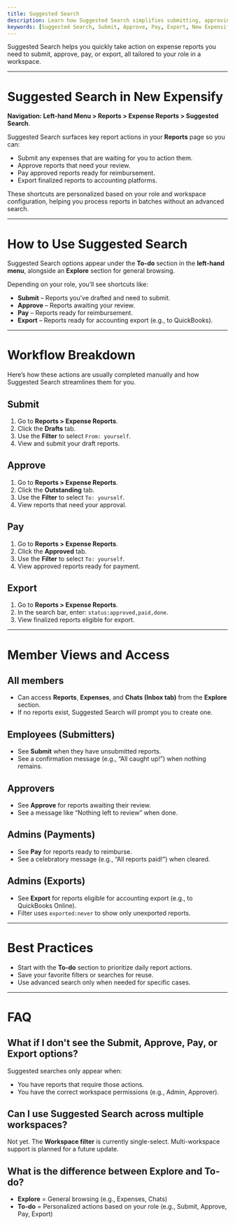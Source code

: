```yaml
---
title: Suggested Search
description: Learn how Suggested Search simplifies submitting, approving, paying, and exporting expense reports in New Expensify.
keywords: [Suggested Search, Submit, Approve, Pay, Export, New Expensify, To-do, LHN, batch processing, filters, expense report actions]
---
```

<div id="new-expensify" markdown="1">

Suggested Search helps you quickly take action on expense reports you need to submit, approve, pay, or export, all tailored to your role in a workspace.

---

# Suggested Search in New Expensify

**Navigation: Left-hand Menu > Reports > Expense Reports > Suggested Search**.

Suggested Search surfaces key report actions in your **Reports** page so you can:
- Submit any expenses that are waiting for you to action them.
- Approve reports that need your review.
- Pay approved reports ready for reimbursement.
- Export finalized reports to accounting platforms.

These shortcuts are personalized based on your role and workspace configuration, helping you process reports in batches without an advanced search.

---

# How to Use Suggested Search

Suggested Search options appear under the **To-do** section in the **left-hand menu**, alongside an **Explore** section for general browsing.

Depending on your role, you’ll see shortcuts like:
- **Submit** – Reports you’ve drafted and need to submit.
- **Approve** – Reports awaiting your review.
- **Pay** – Reports ready for reimbursement.
- **Export** – Reports ready for accounting export (e.g., to QuickBooks).

---

# Workflow Breakdown

Here’s how these actions are usually completed manually and how Suggested Search streamlines them for you.

## Submit

1. Go to **Reports > Expense Reports**.
2. Click the **Drafts** tab.
3. Use the **Filter** to select `From: yourself`.
4. View and submit your draft reports.

## Approve

1. Go to **Reports > Expense Reports**.
2. Click the **Outstanding** tab.
3. Use the **Filter** to select `To: yourself`.
4. View reports that need your approval.

## Pay

1. Go to **Reports > Expense Reports**.
2. Click the **Approved** tab.
3. Use the **Filter** to select `To: yourself`.
4. View approved reports ready for payment.

## Export

1. Go to **Reports > Expense Reports**.
2. In the search bar, enter: `status:approved,paid,done`.
3. View finalized reports eligible for export.

---

# Member Views and Access

## All members
- Can access **Reports**, **Expenses**, and **Chats (Inbox tab)** from the **Explore** section.
- If no reports exist, Suggested Search will prompt you to create one.

## Employees (Submitters)
- See **Submit** when they have unsubmitted reports.
- See a confirmation message (e.g., “All caught up!”) when nothing remains.

## Approvers
- See **Approve** for reports awaiting their review.
- See a message like “Nothing left to review” when done.

## Admins (Payments)
- See **Pay** for reports ready to reimburse.
- See a celebratory message (e.g., “All reports paid!”) when cleared.

## Admins (Exports)
- See **Export** for reports eligible for accounting export (e.g., to QuickBooks Online).
- Filter uses `exported:never` to show only unexported reports.

---

# Best Practices

- Start with the **To-do** section to prioritize daily report actions.
- Save your favorite filters or searches for reuse.
- Use advanced search only when needed for specific cases.

---

# FAQ

## What if I don't see the Submit, Approve, Pay, or Export options?

Suggested searches only appear when:
- You have reports that require those actions.
- You have the correct workspace permissions (e.g., Admin, Approver).

## Can I use Suggested Search across multiple workspaces?

Not yet. The **Workspace filter** is currently single-select. Multi-workspace support is planned for a future update.

## What is the difference between Explore and To-do?

- **Explore** = General browsing (e.g., Expenses, Chats)
- **To-do** = Personalized actions based on your role (e.g., Submit, Approve, Pay, Export)

</div>
